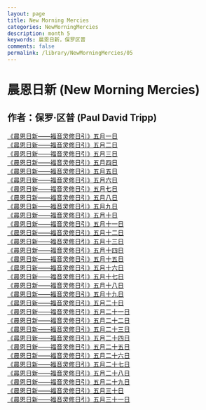 ```yaml
---
layout: page
title: New Morning Mercies
categories: NewMorningMercies
description: month 5
keywords: 晨恩日新，保罗区普
comments: false
permalink: /library/NewMorningMercies/05
---
```


# 晨恩日新 (New Morning Mercies)

## 作者：保罗·区普 (Paul David Tripp)

[《晨恩日新——福音灵修日引》五月一日](/library/NewMorningMercies/0501)<br>
[《晨恩日新——福音灵修日引》五月二日](/library/NewMorningMercies/0502)<br>
[《晨恩日新——福音灵修日引》五月三日](/library/NewMorningMercies/0503)<br>
[《晨恩日新——福音灵修日引》五月四日](/library/NewMorningMercies/0504)<br>
[《晨恩日新——福音灵修日引》五月五日](/library/NewMorningMercies/0505)<br>
[《晨恩日新——福音灵修日引》五月六日](/library/NewMorningMercies/0506)<br>
[《晨恩日新——福音灵修日引》五月七日](/library/NewMorningMercies/0507)<br>
[《晨恩日新——福音灵修日引》五月八日](/library/NewMorningMercies/0508)<br>
[《晨恩日新——福音灵修日引》五月九日](/library/NewMorningMercies/0509)<br>
[《晨恩日新——福音灵修日引》五月十日](/library/NewMorningMercies/0510)<br>
[《晨恩日新——福音灵修日引》五月十一日](/library/NewMorningMercies/0511)<br>
[《晨恩日新——福音灵修日引》五月十二日](/library/NewMorningMercies/0512)<br>
[《晨恩日新——福音灵修日引》五月十三日](/library/NewMorningMercies/0513)<br>
[《晨恩日新——福音灵修日引》五月十四日](/library/NewMorningMercies/0514)<br>
[《晨恩日新——福音灵修日引》五月十五日](/library/NewMorningMercies/0515)<br>
[《晨恩日新——福音灵修日引》五月十六日](/library/NewMorningMercies/0516)<br>
[《晨恩日新——福音灵修日引》五月十七日](/library/NewMorningMercies/0517)<br>
[《晨恩日新——福音灵修日引》五月十八日](/library/NewMorningMercies/0518)<br>
[《晨恩日新——福音灵修日引》五月十九日](/library/NewMorningMercies/0519)<br>
[《晨恩日新——福音灵修日引》五月二十日](/library/NewMorningMercies/0520)<br>
[《晨恩日新——福音灵修日引》五月二十一日](/library/NewMorningMercies/0521)<br>
[《晨恩日新——福音灵修日引》五月二十二日](/library/NewMorningMercies/0522)<br>
[《晨恩日新——福音灵修日引》五月二十三日](/library/NewMorningMercies/0523)<br>
[《晨恩日新——福音灵修日引》五月二十四日](/library/NewMorningMercies/0524)<br>
[《晨恩日新——福音灵修日引》五月二十五日](/library/NewMorningMercies/0525)<br>
[《晨恩日新——福音灵修日引》五月二十六日](/library/NewMorningMercies/0526)<br>
[《晨恩日新——福音灵修日引》五月二十七日](/library/NewMorningMercies/0527)<br>
[《晨恩日新——福音灵修日引》五月二十八日](/library/NewMorningMercies/0528)<br>
[《晨恩日新——福音灵修日引》五月二十九日](/library/NewMorningMercies/0529)<br>
[《晨恩日新——福音灵修日引》五月三十日](/library/NewMorningMercies/0530)<br>
[《晨恩日新——福音灵修日引》五月三十一日](/library/NewMorningMercies/0531)<br>